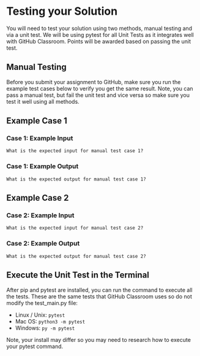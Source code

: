 # Testing your Solution

You will need to test your solution using two methods, manual testing and via a unit test. We will be using pytest for all Unit Tests as it integrates well with GitHub Classroom. Points will be awarded based on passing the unit test.

## Manual Testing

Before you submit your assignment to GitHub, make sure you run the example test cases below to verify you get the same result. Note, you can pass a manual test, but fail the unit test and vice versa so make sure you test it well using all methods.

## Example Case 1

### Case 1: Example Input

```text
What is the expected input for manual test case 1?
```

### Case 1: Example Output

```text
What is the expected output for manual test case 1?
```

## Example Case 2

### Case 2: Example Input

```text
What is the expected input for manual test case 2?
```

### Case 2: Example Output

```text
What is the expected output for manual test case 2?
```

## Execute the Unit Test in the Terminal

After pip and pytest are installed, you can run the command to execute all the tests. These are the same tests that GitHub Classroom uses so do not modify the test_main.py file:

* Linux / Unix: `pytest`
* Mac OS: `python3 -m pytest`
* Windows: `py -m pytest`

Note, your install may differ so you may need to research how to execute your pytest command.
